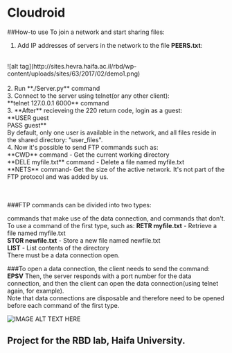 Cloudroid
=========
##How-to use
To join a network and start sharing files:<br>
1. Add IP addresses of servers in the network to the file **PEERS.txt**: <br>
<br>
![alt tag](http://sites.hevra.haifa.ac.il/rbd/wp-content/uploads/sites/63/2017/02/demo1.png)
<br>
<br>
2. Run **./Server.py** command<br>
3. Connect to the server using telnet(or any other client):<br>
**telnet 127.0.0.1 6000** command <br>
3. **After** recieveing the 220 return code, login as a guest:<br>
  **USER guest <br>
  PASS guest**<br>
By default, only one user is available in the network, and all files reside in the shared directory: "user_files". <br>
4. Now it's possible to send FTP commands such as: <br>
**CWD** command - Get the current working directory <br>
**DELE myfile.txt** command - Delete a file named myfile.txt <br>
**NETS** command- Get the size of the active network. It's not part of the FTP protocol and was added by us. <br>
<br><br>

###FTP commands can be divided into two types: 

commands that make use of the data connection, and commands that don't.<br>
To use a command of the first type, such as:
**RETR myfile.txt** - Retrieve a file named myfile.txt <br>
**STOR newfile.txt** - Store a new file named newfile.txt <br>
**LIST** - List contents of the directory <br>
There must be a data connection open. <br>

###To open a data connection, the client needs to send the command:
**EPSV** Then, the server responds with a port number for the data connection, and then the client can open the data connection(using telnet again, for example).<br>
Note that data connections are disposable and therefore need to be opened before each command of the first type.<br>


![IMAGE ALT TEXT HERE](https://www.youtube.com/watch?v=VlxFEtmz39s)




## Project for the RBD lab, Haifa University.
